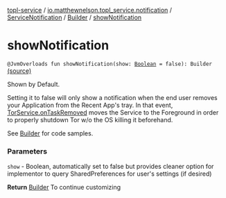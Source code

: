 [topl-service](../../../index.md) / [io.matthewnelson.topl_service.notification](../../index.md) / [ServiceNotification](../index.md) / [Builder](index.md) / [showNotification](./show-notification.md)

# showNotification

`@JvmOverloads fun showNotification(show: `[`Boolean`](https://kotlinlang.org/api/latest/jvm/stdlib/kotlin/-boolean/index.html)` = false): Builder` [(source)](https://github.com/05nelsonm/TorOnionProxyLibrary-Android/blob/master/topl-service/src/main/java/io/matthewnelson/topl_service/notification/ServiceNotification.kt#L375)

Shown by Default.

Setting it to false will only show a notification when the end user removes your
Application from the Recent App's tray. In that event, [TorService.onTaskRemoved](#)
moves the Service to the Foreground in order to properly shutdown Tor w/o the OS
killing it beforehand.

See [Builder](index.md) for code samples.

### Parameters

`show` - Boolean, automatically set to false but provides cleaner option for
implementor to query SharedPreferences for user's settings (if desired)

**Return**
[Builder](index.md) To continue customizing

